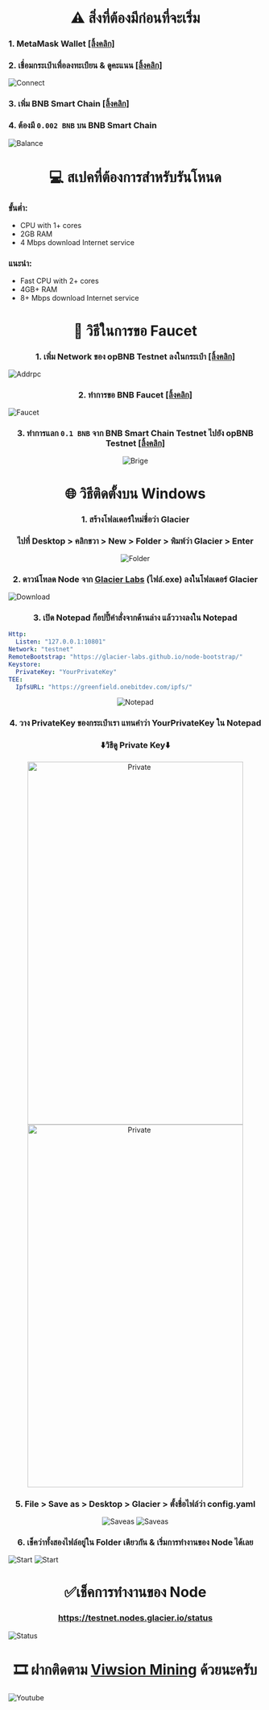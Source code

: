 <h1 align="center">⚠️ สิ่งที่ต้องมีก่อนที่จะเริ่ม</h1>
<h3>1. MetaMask Wallet <a href="https://chromewebstore.google.com/detail/metamask/nkbihfbeogaeaoehlefnkodbefgpgknn" target="_blank">[ลิ้งคลิก]</a></h3>
<h3>2. เชื่อมกระเป๋าเพื่อลงทะเบียน & ดูคะแนน <a href="https://www.glacier.io/points/" target="_blank">[ลิ้งคลิก]</a></h3>
<img src="./Connet.png" alt="Connect">

<h3>3. เพิ่ม BNB Smart Chain <a href="https://chainlist.org/chain/56" target="_blank">[ลิ้งคลิก]</a></h3>
<h3>4. ต้องมี <code>0.002 BNB</code> บน BNB Smart Chain</h3>
<img src="./22.png" alt="Balance">

<h1 align="center">💻 สเปคที่ต้องการสำหรับรันโหนด</h1>
<h3>ขั้นต่ำ:</h3>
<ul>
  <li>CPU with 1+ cores</li>
  <li>2GB RAM</li>
  <li>4 Mbps download Internet service</li>
</ul>
<h3>แนะนำ:</h3>
<ul>
  <li>Fast CPU with 2+ cores</li>
  <li>4GB+ RAM</li>
  <li>8+ Mbps download Internet service</li>
</ul>

<h1 align="center">💸 วิธีในการขอ Faucet</h1>
<h3 align="center">1. เพิ่ม Network ของ opBNB Testnet ลงในกระเป๋า <a href="https://chainlist.org/chain/5611" target="_blank">[ลิ้งคลิก]</a></h3>
<img src="./88.png" alt="Addrpc">

<h3 align="center">2. ทำการขอ BNB Faucet <a href="https://www.bnbchain.org/en/testnet-faucet" target="_blank">[ลิ้งคลิก]</a></h3>
<img src="./111.png" alt="Faucet">

<h3 align="center">3. ทำการแลก <code>0.1 BNB</code> จาก BNB Smart Chain Testnet ไปยัง opBNB Testnet <a href="https://opbnb-testnet-bridge.bnbchain.org/deposit" target="_blank">[ลิ้งคลิก]</a></h3>
<div align="center">
    <img src="./222.png" alt="Brige">
</div>

<h1 align="center">🌐 วิธีติดตั้งบน Windows</h1>
<h3 align="center">1. สร้างโฟลเดอร์ใหม่ชื่อว่า Glacier</h3>
<h3 align="center">ไปที่ Desktop > คลิกขวา > New > Folder > พิมพ์ว่า Glacier > Enter</h3>
<div align="center">
    <img src="./33.png" alt="Folder">
</div>

<h3 align="center">2. ดาวน์โหลด Node จาก <a href="https://github.com/Glacier-Labs/node-bootstrap/releases" target="_blank">Glacier Labs</a> (ไฟล์.exe) ลงในโฟลเดอร์ Glacier</h3>
<img src="./44.png" alt="Download">

<h3 align="center">3. เปิด Notepad ก็อปปี้คำสั่งจากด้านล่าง แล้ววางลงใน Notepad</h3>

```yaml
Http:
  Listen: "127.0.0.1:10801"
Network: "testnet"
RemoteBootstrap: "https://glacier-labs.github.io/node-bootstrap/"
Keystore:
  PrivateKey: "YourPrivateKey"
TEE:
  IpfsURL: "https://greenfield.onebitdev.com/ipfs/"
```
<div align="center">
<img src="./4444.png" alt="Notepad">
</div>

<h3 align="center">4. วาง PrivateKey ของกระเป๋าเรา แทนคำว่า YourPrivateKey ใน Notepad</h3>
<div align="center">
    <h3>⬇️วิธีดู Private Key⬇️</h3>
    <img src="./1.gif" alt="Private" width="428" height="720">
    <img src="./2.gif" alt="Private" width="428" height="720">
</div>

<h3 align="center">5. File > Save as > Desktop > Glacier > ตั้งชื่อไฟล์ว่า config.yaml</h3>
<div align="center">
<img src="./55.png" alt="Saveas">
<img src="./66.png" alt="Saveas">
</div>

<h3 align="center">6. เช็คว่าทั้งสองไฟล์อยู่ใน Folder เดียวกัน & เริ่มการทำงานของ Node ได้เลย</h3>
<img src="./77.png" alt="Start">
<img src="./5555.png" alt="Start">

<h1 align="center">✅เช็คการทำงานของ Node</h1>
<h3 align="center"> <a href="https://testnet.nodes.glacier.io/status" target="_blank">https://testnet.nodes.glacier.io/status</a></h3>
<img src="./99.png" alt="Status">

<h1 align="center">🎞️ ฝากติดตาม <a href="https://www.youtube.com/@VwisionMining/videos" target="_blank">Viwsion Mining</a> ด้วยนะครับ</h1>
<img src="./Vwision.png" alt="Youtube">

